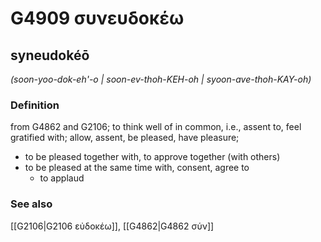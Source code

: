 # G4909 συνευδοκέω

## syneudokéō

_(soon-yoo-dok-eh'-o | soon-ev-thoh-KEH-oh | syoon-ave-thoh-KAY-oh)_

### Definition

from G4862 and G2106; to think well of in common, i.e., assent to, feel gratified with; allow, assent, be pleased, have pleasure; 

- to be pleased together with, to approve together (with others)
- to be pleased at the same time with, consent, agree to
  - to applaud

### See also

[[G2106|G2106 εὐδοκέω]], [[G4862|G4862 σύν]]
